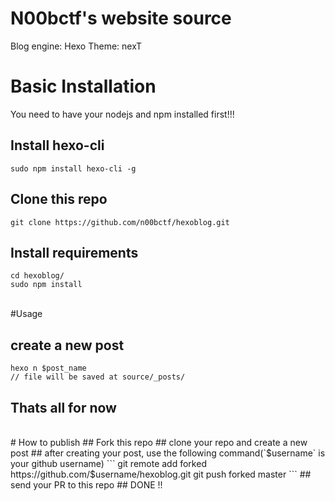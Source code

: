 N00bctf's website source
===
Blog engine: Hexo
Theme: nexT

# Basic Installation
You need to have your nodejs and npm installed first!!!

## Install hexo-cli
```
sudo npm install hexo-cli -g
```

## Clone this repo
```
git clone https://github.com/n00bctf/hexoblog.git
```

## Install requirements
```
cd hexoblog/
sudo npm install 
```

<br>
#Usage

## create a new post
```
hexo n $post_name
// file will be saved at source/_posts/
```

## Thats all for now

<br>
# How to publish
## Fork this repo
## clone your repo and create a new post
## after creating your post, use the following command(`$username` is your github username)
```
git remote add forked https://github.com/$username/hexoblog.git
git push forked master
```
## send your PR to this repo
## DONE !!


